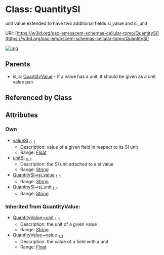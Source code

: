 
# Class: QuantitySI

unit value extended to have two additional fields si_value and si_unit

URI: [https://w3id.org/osc-em/oscem-schemas-cellular-tomo/QuantitySI](https://w3id.org/osc-em/oscem-schemas-cellular-tomo/QuantitySI)


[![img](https://yuml.me/diagram/nofunky;dir:TB/class/[QuantityValue],[QuantityValue]^-[QuantitySI&#124;valueSI:float%20%3F;unitSI:string%20%3F;si_value:string;si_unit:string;unit(i):string;value(i):float])](https://yuml.me/diagram/nofunky;dir:TB/class/[QuantityValue],[QuantityValue]^-[QuantitySI&#124;valueSI:float%20%3F;unitSI:string%20%3F;si_value:string;si_unit:string;unit(i):string;value(i):float])

## Parents

 *  is_a: [QuantityValue](QuantityValue.md) - if a value has a unit, it should be given as a unit value pair.

## Referenced by Class


## Attributes


### Own

 * [valueSI](valueSI.md)  <sub>0..1</sub>
     * Description: value of a given field in respect to its SI unit
     * Range: [Float](types/Float.md)
 * [unitSI](unitSI.md)  <sub>0..1</sub>
     * Description: the SI unit attached to a si value
     * Range: [String](types/String.md)
 * [QuantitySI➞si_value](QuantitySI_si_value.md)  <sub>1..1</sub>
     * Range: [String](types/String.md)
 * [QuantitySI➞si_unit](QuantitySI_si_unit.md)  <sub>1..1</sub>
     * Range: [String](types/String.md)

### Inherited from QuantityValue:

 * [QuantityValue➞unit](QuantityValue_unit.md)  <sub>1..1</sub>
     * Description: the unit of a given value
     * Range: [String](types/String.md)
 * [QuantityValue➞value](QuantityValue_value.md)  <sub>1..1</sub>
     * Description: the value of a field with a unit
     * Range: [Float](types/Float.md)

